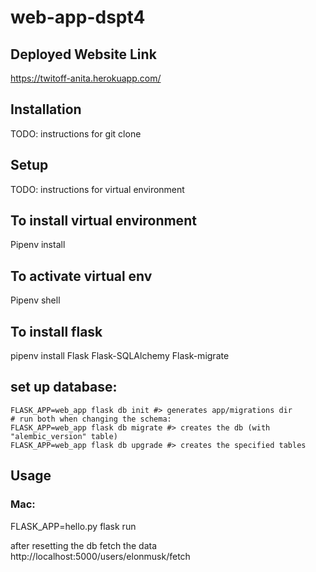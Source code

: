 # web-app-dspt4

## Deployed Website Link
https://twitoff-anita.herokuapp.com/

## Installation
TODO: instructions for git clone

## Setup
TODO: instructions for virtual environment

## To install virtual environment
Pipenv install

## To activate virtual env

Pipenv shell

## To install flask
pipenv install Flask Flask-SQLAlchemy Flask-migrate

## set up database:

    FLASK_APP=web_app flask db init #> generates app/migrations dir
    # run both when changing the schema:
    FLASK_APP=web_app flask db migrate #> creates the db (with "alembic_version" table)
    FLASK_APP=web_app flask db upgrade #> creates the specified tables
## Usage
### Mac:
FLASK_APP=hello.py flask run


after resetting the db fetch the data
http://localhost:5000/users/elonmusk/fetch

